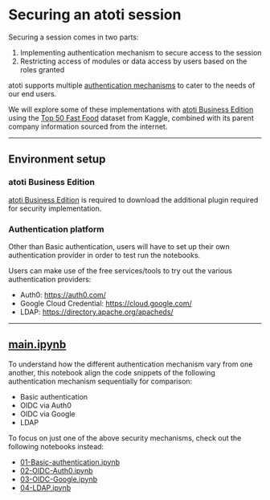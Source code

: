 # Securing an atoti session

Securing a session comes in two parts:

1. Implementing authentication mechanism to secure access to the session
2. Restricting access of modules or data access by users based on the roles granted

atoti supports multiple [authentication mechanisms](https://docs.atoti.io/latest/lib/atoti/atoti.config.authentication.html) to cater to the needs of our end users.

We will explore some of these implementations with [atoti Business Edition](https://www.atoti.io/discover-atoti-for-business/) using the [Top 50 Fast Food](https://www.kaggle.com/datasets/stetsondone/top50fastfood) dataset from Kaggle, combined with its parent company information sourced from the internet.

---

## Environment setup

### atoti Business Edition

[atoti Business Edition](https://www.atoti.io/discover-atoti-for-business/) is required to download the additional plugin required for security implementation.

### Authentication platform

Other than Basic authentication, users will have to set up their own authentication provider in order to test run the notebooks.

Users can make use of the free services/tools to try out the various authentication providers:

- Auth0: https://auth0.com/
- Google Cloud Credential: https://cloud.google.com/
- LDAP: https://directory.apache.org/apacheds/

---

## [main.ipynb](./main.ipynb)

To understand how the different authentication mechanism vary from one another, this notebook align the code snippets of the following authentication mechanism sequentially for comparison:

- Basic authentication
- OIDC via Auth0
- OIDC via Google
- LDAP

To focus on just one of the above security mechanisms, check out the following notebooks instead:

- [01-Basic-authentication.ipynb](./01-Basic-authentication.ipynb)
- [02-OIDC-Auth0.ipynb](./02-OIDC-Auth0.ipynb)
- [03-OIDC-Google.ipynb](./03-OIDC-Google.ipynb)
- [04-LDAP.ipynb](./03-OIDC-Google.ipynb)
